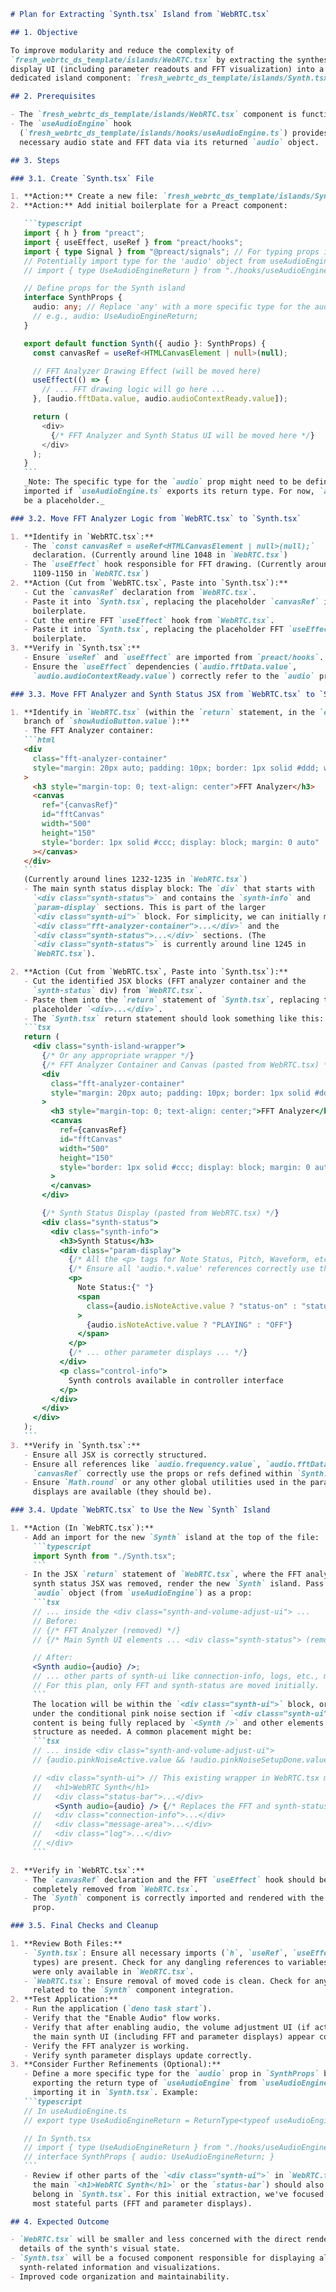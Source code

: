 ````markdown
# Plan for Extracting `Synth.tsx` Island from `WebRTC.tsx`

## 1. Objective

To improve modularity and reduce the complexity of
`fresh_webrtc_ds_template/islands/WebRTC.tsx` by extracting the synthesizer
display UI (including parameter readouts and FFT visualization) into a new,
dedicated island component: `fresh_webrtc_ds_template/islands/Synth.tsx`.

## 2. Prerequisites

- The `fresh_webrtc_ds_template/islands/WebRTC.tsx` component is functional.
- The `useAudioEngine` hook
  (`fresh_webrtc_ds_template/islands/hooks/useAudioEngine.ts`) provides the
  necessary audio state and FFT data via its returned `audio` object.

## 3. Steps

### 3.1. Create `Synth.tsx` File

1. **Action:** Create a new file: `fresh_webrtc_ds_template/islands/Synth.tsx`.
2. **Action:** Add initial boilerplate for a Preact component:

   ```typescript
   import { h } from "preact";
   import { useEffect, useRef } from "preact/hooks";
   import { type Signal } from "@preact/signals"; // For typing props if needed
   // Potentially import type for the 'audio' object from useAudioEngine if available
   // import { type UseAudioEngineReturn } from "./hooks/useAudioEngine.ts";

   // Define props for the Synth island
   interface SynthProps {
     audio: any; // Replace 'any' with a more specific type for the audio engine object if possible
     // e.g., audio: UseAudioEngineReturn;
   }

   export default function Synth({ audio }: SynthProps) {
     const canvasRef = useRef<HTMLCanvasElement | null>(null);

     // FFT Analyzer Drawing Effect (will be moved here)
     useEffect(() => {
       // ... FFT drawing logic will go here ...
     }, [audio.fftData.value, audio.audioContextReady.value]);

     return (
       <div>
         {/* FFT Analyzer and Synth Status UI will be moved here */}
       </div>
     );
   }
   ```
   _Note: The specific type for the `audio` prop might need to be defined or
   imported if `useAudioEngine.ts` exports its return type. For now, `any` can
   be a placeholder._

### 3.2. Move FFT Analyzer Logic from `WebRTC.tsx` to `Synth.tsx`

1. **Identify in `WebRTC.tsx`:**
   - The `const canvasRef = useRef<HTMLCanvasElement | null>(null);`
     declaration. (Currently around line 1048 in `WebRTC.tsx`)
   - The `useEffect` hook responsible for FFT drawing. (Currently around lines
     1109-1150 in `WebRTC.tsx`)
2. **Action (Cut from `WebRTC.tsx`, Paste into `Synth.tsx`):**
   - Cut the `canvasRef` declaration from `WebRTC.tsx`.
   - Paste it into `Synth.tsx`, replacing the placeholder `canvasRef` in the
     boilerplate.
   - Cut the entire FFT `useEffect` hook from `WebRTC.tsx`.
   - Paste it into `Synth.tsx`, replacing the placeholder FFT `useEffect` in the
     boilerplate.
3. **Verify in `Synth.tsx`:**
   - Ensure `useRef` and `useEffect` are imported from `preact/hooks`.
   - Ensure the `useEffect` dependencies (`audio.fftData.value`,
     `audio.audioContextReady.value`) correctly refer to the `audio` prop.

### 3.3. Move FFT Analyzer and Synth Status JSX from `WebRTC.tsx` to `Synth.tsx`

1. **Identify in `WebRTC.tsx` (within the `return` statement, in the `else`
   branch of `showAudioButton.value`):**
   - The FFT Analyzer container:
   ```html
   <div
     class="fft-analyzer-container"
     style="margin: 20px auto; padding: 10px; border: 1px solid #ddd; width: 502px; background-color: #f9f9f9"
   >
     <h3 style="margin-top: 0; text-align: center">FFT Analyzer</h3>
     <canvas
       ref="{canvasRef}"
       id="fftCanvas"
       width="500"
       height="150"
       style="border: 1px solid #ccc; display: block; margin: 0 auto"
     ></canvas>
   </div>
   ```
   (Currently around lines 1232-1235 in `WebRTC.tsx`)
   - The main synth status display block: The `div` that starts with
     `<div class="synth-status">` and contains the `synth-info` and
     `param-display` sections. This is part of the larger
     `<div class="synth-ui">` block. For simplicity, we can initially move the
     `<div class="fft-analyzer-container">...</div>` and the
     `<div class="synth-status">...</div>` sections. (The
     `<div class="synth-status">` is currently around line 1245 in
     `WebRTC.tsx`).

2. **Action (Cut from `WebRTC.tsx`, Paste into `Synth.tsx`):**
   - Cut the identified JSX blocks (FFT analyzer container and the
     `synth-status` div) from `WebRTC.tsx`.
   - Paste them into the `return` statement of `Synth.tsx`, replacing the
     placeholder `<div>...</div>`.
   - The `Synth.tsx` return statement should look something like this:
   ```tsx
   return (
     <div class="synth-island-wrapper">
       {/* Or any appropriate wrapper */}
       {/* FFT Analyzer Container and Canvas (pasted from WebRTC.tsx) */}
       <div
         class="fft-analyzer-container"
         style="margin: 20px auto; padding: 10px; border: 1px solid #ddd; width: 502px; background-color: #f9f9f9;"
       >
         <h3 style="margin-top: 0; text-align: center;">FFT Analyzer</h3>
         <canvas
           ref={canvasRef}
           id="fftCanvas"
           width="500"
           height="150"
           style="border: 1px solid #ccc; display: block; margin: 0 auto;"
         >
         </canvas>
       </div>

       {/* Synth Status Display (pasted from WebRTC.tsx) */}
       <div class="synth-status">
         <div class="synth-info">
           <h3>Synth Status</h3>
           <div class="param-display">
             {/* All the <p> tags for Note Status, Pitch, Waveform, etc. */}
             {/* Ensure all 'audio.*.value' references correctly use the 'audio' prop */}
             <p>
               Note Status:{" "}
               <span
                 class={audio.isNoteActive.value ? "status-on" : "status-off"}
               >
                 {audio.isNoteActive.value ? "PLAYING" : "OFF"}
               </span>
             </p>
             {/* ... other parameter displays ... */}
           </div>
           <p class="control-info">
             Synth controls available in controller interface
           </p>
         </div>
       </div>
     </div>
   );
   ```
3. **Verify in `Synth.tsx`:**
   - Ensure all JSX is correctly structured.
   - Ensure all references like `audio.frequency.value`, `audio.fftData.value`,
     `canvasRef` correctly use the props or refs defined within `Synth.tsx`.
   - Ensure `Math.round` or any other global utilities used in the parameter
     displays are available (they should be).

### 3.4. Update `WebRTC.tsx` to Use the New `Synth` Island

1. **Action (In `WebRTC.tsx`):**
   - Add an import for the new `Synth` island at the top of the file:
     ```typescript
     import Synth from "./Synth.tsx";
     ```
   - In the JSX `return` statement of `WebRTC.tsx`, where the FFT analyzer and
     synth status JSX was removed, render the new `Synth` island. Pass the
     `audio` object (from `useAudioEngine`) as a prop:
     ```tsx
     // ... inside the <div class="synth-and-volume-adjust-ui"> ...
     // Before:
     // {/* FFT Analyzer (removed) */}
     // {/* Main Synth UI elements ... <div class="synth-status"> (removed) ... */}

     // After:
     <Synth audio={audio} />;
     // ... other parts of synth-ui like connection-info, logs, etc., might remain or also be moved if desired.
     // For this plan, only FFT and synth-status are moved initially.
     ```
     The location will be within the `<div class="synth-ui">` block, or directly
     under the conditional pink noise section if `<div class="synth-ui">`'s
     content is being fully replaced by `<Synth />` and other elements. Adjust
     structure as needed. A common placement might be:
     ```tsx
     // ... inside <div class="synth-and-volume-adjust-ui">
     // {audio.pinkNoiseActive.value && !audio.pinkNoiseSetupDone.value && ( PinkNoiseUI )}

     // <div class="synth-ui"> // This existing wrapper in WebRTC.tsx might still be useful
     //   <h1>WebRTC Synth</h1>
     //   <div class="status-bar">...</div>
          <Synth audio={audio} /> {/* Replaces the FFT and synth-status sections */}
     //   <div class="connection-info">...</div>
     //   <div class="message-area">...</div>
     //   <div class="log">...</div>
     // </div>
     ```

2. **Verify in `WebRTC.tsx`:**
   - The `canvasRef` declaration and the FFT `useEffect` hook should be
     completely removed from `WebRTC.tsx`.
   - The `Synth` component is correctly imported and rendered with the `audio`
     prop.

### 3.5. Final Checks and Cleanup

1. **Review Both Files:**
   - `Synth.tsx`: Ensure all necessary imports (`h`, `useRef`, `useEffect`,
     types) are present. Check for any dangling references to variables that
     were only available in `WebRTC.tsx`.
   - `WebRTC.tsx`: Ensure removal of moved code is clean. Check for any errors
     related to the `Synth` component integration.
2. **Test Application:**
   - Run the application (`deno task start`).
   - Verify that the "Enable Audio" flow works.
   - Verify that after enabling audio, the volume adjustment UI (if active) and
     the main synth UI (including FFT and parameter displays) appear correctly.
   - Verify the FFT analyzer is working.
   - Verify synth parameter displays update correctly.
3. **Consider Further Refinements (Optional):**
   - Define a more specific type for the `audio` prop in `SynthProps` by
     exporting the return type of `useAudioEngine` from `useAudioEngine.ts` and
     importing it in `Synth.tsx`. Example:
   ```typescript
   // In useAudioEngine.ts
   // export type UseAudioEngineReturn = ReturnType<typeof useAudioEngine>;

   // In Synth.tsx
   // import { type UseAudioEngineReturn } from "./hooks/useAudioEngine.ts";
   // interface SynthProps { audio: UseAudioEngineReturn; }
   ```
   - Review if other parts of the `<div class="synth-ui">` in `WebRTC.tsx` (like
     the main `<h1>WebRTC Synth</h1>` or the `status-bar`) should also logically
     belong in `Synth.tsx`. For this initial extraction, we've focused on the
     most stateful parts (FFT and parameter displays).

## 4. Expected Outcome

- `WebRTC.tsx` will be smaller and less concerned with the direct rendering
  details of the synth's visual state.
- `Synth.tsx` will be a focused component responsible for displaying all
  synth-related information and visualizations.
- Improved code organization and maintainability.
````
